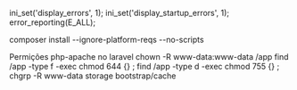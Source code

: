 ini_set('display_errors', 1);
ini_set('display_startup_errors', 1);
error_reporting(E_ALL);

composer install --ignore-platform-reqs --no-scripts

Permições php-apache no laravel
chown -R www-data:www-data /app
find /app -type f -exec chmod 644 {} \;
find /app -type d -exec chmod 755 {} \;
chgrp -R www-data storage bootstrap/cache